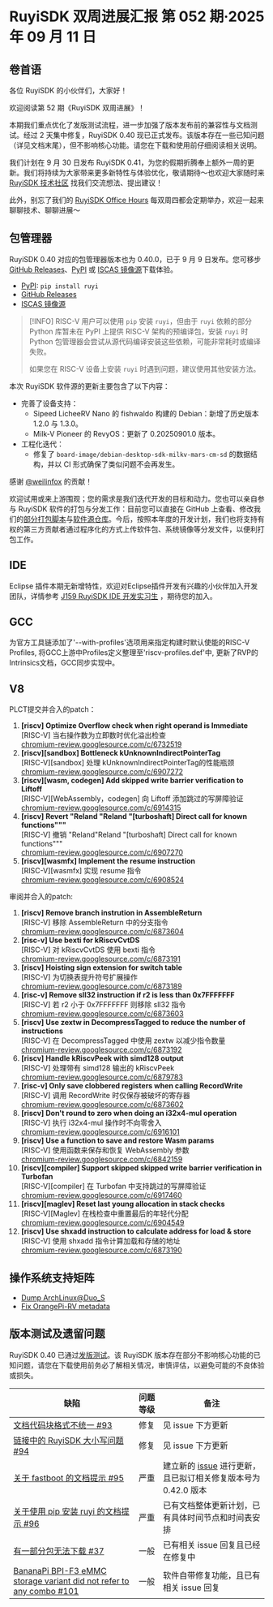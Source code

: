 # RuyiSDK 双周进展汇报  第 052 期·2025 年 09 月 11 日

## 卷首语

各位 RuyiSDK 的小伙伴们，大家好！

欢迎阅读第 52 期《RuyiSDK 双周进展》！

本期我们重点优化了发版测试流程，进一步加强了版本发布前的兼容性与文档测试。经过 2 天集中修复，RuyiSDK 0.40 现已正式发布。该版本存在一些已知问题（详见文档末尾），但不影响核心功能。请您在下载和使用前仔细阅读相关说明。

我们计划在 9 月 30 日发布 RuyiSDK 0.41，为您的假期折腾奉上额外一周的更新。我们将持续为大家带来更多新特性与体验优化，敬请期待～也欢迎大家随时来 [RuyiSDK 技术社区](https://ruyisdk.cn/) 找我们交流想法、提出建议！

此外，别忘了我们的 [RuyiSDK Office Hours](https://ruyisdk.cn/c/ruyisdk/9) 每双周四都会定期举办，欢迎一起来聊聊技术、聊聊进展～

## 包管理器

RuyiSDK 0.40 对应的包管理器版本也为 0.40.0，已于 9 月 9 日发布。您可移步
[GitHub Releases][ruyi-0.40.0-gh]、[PyPI][ruyi-0.40.0-pypi] 或 [ISCAS 镜像源][ruyi-0.40.0-iscas]下载体验。

* [PyPI][ruyi-0.40.0-pypi]: `pip install ruyi`
* [GitHub Releases][ruyi-0.40.0-gh]
* [ISCAS 镜像源][ruyi-0.40.0-iscas]

[ruyi-0.40.0-gh]: https://github.com/ruyisdk/ruyi/releases/tag/0.40.0
[ruyi-0.40.0-pypi]: https://pypi.org/project/ruyi/0.40.0/
[ruyi-0.40.0-iscas]: https://mirror.iscas.ac.cn/ruyisdk/ruyi/tags/0.40.0/

> [!INFO]
> RISC-V 用户可以使用 `pip` 安装 `ruyi`，但由于 `ruyi` 依赖的部分 Python
> 库暂未在 PyPI 上提供 RISC-V 架构的预编译包，安装 `ruyi` 时 Python
> 包管理器会尝试从源代码编译安装这些依赖，可能非常耗时或编译失败。
>
> 如果您在 RISC-V 设备上安装 `ruyi` 时遇到问题，建议使用其他安装方法。

本次 RuyiSDK 软件源的更新主要包含了以下内容：

* 完善了设备支持：
    * Sipeed LicheeRV Nano 的 fishwaldo 构建的 Debian：新增了历史版本 1.2.0 与 1.3.0。
    * Milk-V Pioneer 的 RevyOS：更新了 0.20250901.0 版本。
* 工程化迭代：
    * 修复了 `board-image/debian-desktop-sdk-milkv-mars-cm-sd` 的数据结构，并以 CI 形式确保了类似问题不会再发生。

感谢 [@weilinfox] 的贡献！

[@weilinfox]: https://github.com/weilinfox

欢迎试用或来上游围观；您的需求是我们迭代开发的目标和动力。您也可以亲自参与
RuyiSDK 软件的打包与分发工作：目前您可以直接在 GitHub 上查看、修改我们的[部分打包脚本](https://github.com/ruyisdk/ruyici)与[软件源仓库](https://github.com/ruyisdk/packages-index)。今后，按照本年度的开发计划，我们也将支持有权的第三方贡献者通过程序化的方式上传软件包、系统镜像等分发文件，以便利打包工作。

## IDE
Eclipse 插件本期无新增特性，欢迎对Eclipse插件开发有兴趣的小伙伴加入开发团队，详情参考 [J159 RuyiSDK IDE 开发实习生](https://github.com/lazyparser/weloveinterns/blob/master/open-internships.md) ，期待您的加入。

## GCC
为官方工具链添加了'--with-profiles'选项用来指定构建时默认使能的RISC-V Profiles, 将GCC上游中Profiles定义整理至'riscv-profiles.def'中,
更新了RVP的Intrinsics文档，GCC同步实现中。

## V8
PLCT提交并合入的patch：
1. **[riscv] Optimize Overflow check when right operand is Immediate**  
   [RISC-V] 当右操作数为立即数时优化溢出检查  
   [chromium-review.googlesource.com/c/6732519](https://chromium-review.googlesource.com/c/6732519)
2. **[riscv][sandbox] Bottleneck kUnknownIndirectPointerTag**  
   [RISC-V][sandbox] 处理 kUnknownIndirectPointerTag的性能瓶颈  
   [chromium-review.googlesource.com/c/6907272](https://chromium-review.googlesource.com/c/6907272)
3. **[riscv][wasm, codegen] Add skipped write barrier verification to Liftoff**  
   [RISC-V][WebAssembly，codegen] 向 Liftoff 添加跳过的写屏障验证  
   [chromium-review.googlesource.com/c/6914315](https://chromium-review.googlesource.com/c/6914315)
4. **[riscv] Revert "Reland "Reland "[turboshaft] Direct call for known functions"""**  
   [RISC-V] 撤销 "Reland"Reland "[turboshaft] Direct call for known functions"""  
   [chromium-review.googlesource.com/c/6907270](https://chromium-review.googlesource.com/c/6907270)
5. **[riscv][wasmfx] Implement the resume instruction**  
   [RISC-V][wasmfx] 实现 resume 指令  
   [chromium-review.googlesource.com/c/6908524](https://chromium-review.googlesource.com/c/6908524)

审阅并合入的patch:
1. **[riscv] Remove branch instrution in AssembleReturn**  
   [RISC-V] 移除 AssembleReturn 中的分支指令  
   [chromium-review.googlesource.com/c/6873604](https://chromium-review.googlesource.com/c/6873604)
2. **[risc-v] Use bexti for kRiscvCvtDS**  
   [RISC-V] 对 kRiscvCvtDS 使用 bexti 指令  
   [chromium-review.googlesource.com/c/6873191](https://chromium-review.googlesource.com/c/6873191)
3. **[riscv] Hoisting sign extension for switch table**  
   [RISC-V] 为切换表提升符号扩展操作  
   [chromium-review.googlesource.com/c/6873189](https://chromium-review.googlesource.com/c/6873189)
4. **[risc-v] Remove sll32 instruction if r2 is less than 0x7FFFFFFF**  
   [RISC-V] 若 r2 小于 0x7FFFFFFF 则移除 sll32 指令  
   [chromium-review.googlesource.com/c/6873603](https://chromium-review.googlesource.com/c/6873603)
5. **[riscv] Use zextw in DecompressTagged to reduce the number of instructions**  
   [RISC-V] 在 DecompressTagged 中使用 zextw 以减少指令数量  
   [chromium-review.googlesource.com/c/6873192](https://chromium-review.googlesource.com/c/6873192)
6. **[riscv] Handle kRiscvPeek with simd128 output**  
   [RISC-V] 处理带有 simd128 输出的 kRiscvPeek  
   [chromium-review.googlesource.com/c/6879783](https://chromium-review.googlesource.com/c/6879783)
7. **[risc-v] Only save clobbered registers when calling RecordWrite**  
   [RISC-V] 调用 RecordWrite 时仅保存被破坏的寄存器  
   [chromium-review.googlesource.com/c/6873602](https://chromium-review.googlesource.com/c/6873602)
8. **[riscv] Don't round to zero when doing an i32x4-mul operation**  
   [RISC-V] 执行 i32x4-mul 操作时不向零舍入  
   [chromium-review.googlesource.com/c/6916101](https://chromium-review.googlesource.com/c/6916101)
9. **[riscv] Use a function to save and restore Wasm params**  
   [RISC-V] 使用函数来保存和恢复 WebAssembly 参数  
   [chromium-review.googlesource.com/c/6842159](https://chromium-review.googlesource.com/c/6842159)
10. **[riscv][compiler] Support skipped skipped write barrier verification in Turbofan**  
    [RISC-V][compiler] 在 Turbofan 中支持跳过的写屏障验证  
    [chromium-review.googlesource.com/c/6917460](https://chromium-review.googlesource.com/c/6917460)
11. **[riscv][maglev] Reset last young allocation in stack checks**  
    [RISC-V][Maglev] 在栈检查中重置最后的年轻代分配  
    [chromium-review.googlesource.com/c/6904549](https://chromium-review.googlesource.com/c/6904549)
12. **[riscv] Use shxadd instruction to calculate address for load & store**  
    [RISC-V] 使用 shxadd 指令计算加载和存储的地址  
    [chromium-review.googlesource.com/c/6873190](https://chromium-review.googlesource.com/c/6873190)

## 操作系统支持矩阵

- [Dump ArchLinux@Duo\_S](https://github.com/ruyisdk/support-matrix/pull/365)
- [Fix OrangePi-RV metadata](https://github.com/ruyisdk/support-matrix/pull/366)

## 版本测试及遗留问题

RuyiSDK 0.40 已通过[发版测试](https://gitee.com/yunxiangluo/ruyisdk-test/blob/master/20250903/README.md)。该
RuyiSDK 版本存在部分不影响核心功能的已知问题，请您在下载使用前务必了解相关情况，审慎评估，以避免可能的不良体验或损失。

| 缺陷      | 问题等级 | 备注 |
| ----------- | ----------- | --- |
| [文档代码块格式不统一 #93](https://github.com/ruyisdk/docs/issues/93)       | 修复 | 见 issue 下方更新 |
| [链接中的 RuyiSDK 大小写问题 #94](https://github.com/ruyisdk/docs/issues/94)   | 修复 | 见 issue 下方更新      |
| [关于 fastboot 的文档提示 #95](https://github.com/ruyisdk/docs/issues/95)   | 严重 | 建立新的 [issue](https://github.com/ruyisdk/ruyisdk/issues/52) 进行更新，且已拟订相关修复版本号为 0.42.0 版本  |
| [关于使用 pip 安装 ruyi 的文档提示 #96](https://github.com/ruyisdk/docs/issues/96)   | 严重 | 已有文档整体更新计划，已有具体时间节点和时间表安排  |
| [有一部分包无法下载 #37](https://github.com/ruyisdk/packages-index/issues/37)     | 一般 | 已有相关 issue 回复且已经在修复中 |
| [BananaPi BPI-F3 eMMC storage variant did not refer to any combo #101](https://github.com/ruyisdk/packages-index/issues/101)     | 一般 | 软件自带修复功能，且已有相关 issue 回复 |
